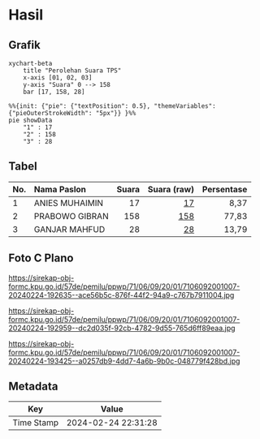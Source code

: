 # Hasil

## Grafik

```mermaid
xychart-beta
    title "Perolehan Suara TPS"
    x-axis [01, 02, 03]
    y-axis "Suara" 0 --> 158
    bar [17, 158, 28]
```

```mermaid
%%{init: {"pie": {"textPosition": 0.5}, "themeVariables": {"pieOuterStrokeWidth": "5px"}} }%%
pie showData
    "1" : 17
    "2" : 158
    "3" : 28
```

## Tabel

| No. | Nama Paslon    | Suara | Suara (raw) | Persentase |
|:--- |:-------------- | -----:| -----------:| ----------:|
| 1   | ANIES MUHAIMIN | 17    | [17][p-1]   | 8,37       |
| 2   | PRABOWO GIBRAN | 158   | [158][p-2]  | 77,83      |
| 3   | GANJAR MAHFUD  | 28    | [28][p-3]   | 13,79      |


[p-1]: https://github.com/gigit-pemilu/pemilu-2024-71-sulawesi-utara/blob/main/pilpres/hitung-suara/sub/71-sulawesi-utara/sub/06-minahasa-utara/sub/09-talawaan/sub/2001-paniki-atas/sub/007-tps/sub/paslon-1.txt
[p-2]: https://github.com/gigit-pemilu/pemilu-2024-71-sulawesi-utara/blob/main/pilpres/hitung-suara/sub/71-sulawesi-utara/sub/06-minahasa-utara/sub/09-talawaan/sub/2001-paniki-atas/sub/007-tps/sub/paslon-2.txt
[p-3]: https://github.com/gigit-pemilu/pemilu-2024-71-sulawesi-utara/blob/main/pilpres/hitung-suara/sub/71-sulawesi-utara/sub/06-minahasa-utara/sub/09-talawaan/sub/2001-paniki-atas/sub/007-tps/sub/paslon-3.txt

## Foto C Plano

https://sirekap-obj-formc.kpu.go.id/57de/pemilu/ppwp/71/06/09/20/01/7106092001007-20240224-192635--ace56b5c-876f-44f2-94a9-c767b7911004.jpg

https://sirekap-obj-formc.kpu.go.id/57de/pemilu/ppwp/71/06/09/20/01/7106092001007-20240224-192959--dc2d035f-92cb-4782-9d55-765d6ff89eaa.jpg

https://sirekap-obj-formc.kpu.go.id/57de/pemilu/ppwp/71/06/09/20/01/7106092001007-20240224-193425--a0257db9-4dd7-4a6b-9b0c-048779f428bd.jpg


## Metadata

| Key        | Value               |
| ---------- | ------------------- |
| Time Stamp | 2024-02-24 22:31:28 |



